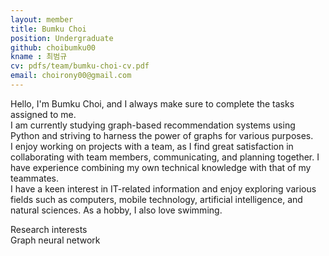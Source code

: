 ```yaml
---
layout: member
title: Bumku Choi
position: Undergraduate
github: choibumku00
kname : 최범규
cv: pdfs/team/bumku-choi-cv.pdf
email: choirony00@gmail.com
---
```


Hello, I'm Bumku Choi, and I always make sure to complete the tasks assigned to me.  
I am currently studying graph-based recommendation systems using Python and striving to harness the power of graphs for various purposes.  
I enjoy working on projects with a team, as I find great satisfaction in collaborating with team members, communicating, and planning together. I have experience combining my own technical knowledge with that of my teammates.  
I have a keen interest in IT-related information and enjoy exploring various fields such as computers, mobile technology, artificial intelligence, and natural sciences. As a hobby, I also love swimming.  



<div class="head">Research interests</div>
<span class="badge badge-danger">Graph neural network</span>